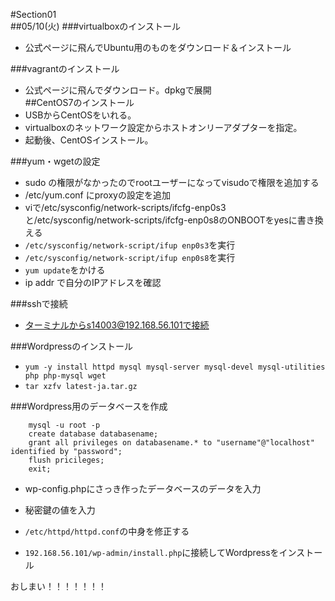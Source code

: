 #Section01	
##05/10(火)
###virtualboxのインストール
* 公式ページに飛んでUbuntu用のものをダウンロード＆インストール

###vagrantのインストール
* 公式ページに飛んでダウンロード。dpkgで展開  
##CentOS7のインストール  
* USBからCentOSをいれる。  
* virtualboxのネットワーク設定からホストオンリーアダプターを指定。  
* 起動後、CentOSインストール。  

###yum・wgetの設定

* sudo の権限がなかったのでrootユーザーになってvisudoで権限を追加する  
* /etc/yum.conf にproxyの設定を追加  
* viで/etc/sysconfig/network-scripts/ifcfg-enp0s3と/etc/sysconfig/network-scripts/ifcfg-enp0s8のONBOOTをyesに書き換える  
* `/etc/sysconfig/network-script/ifup enp0s3`を実行  
* `/etc/sysconfig/network-script/ifup enp0s8`を実行  
* `yum update`をかける    
* ip addr で自分のIPアドレスを確認  

###sshで接続  
* ターミナルからs14003@192.168.56.101で接続  

###Wordpressのインストール
* `yum -y install httpd mysql mysql-server mysql-devel mysql-utilities php php-mysql wget`  
* `tar xzfv latest-ja.tar.gz`  

###Wordpress用のデータベースを作成  

``` mysql
	mysql -u root -p  
	create database databasename;
	grant all privileges on databasename.* to "username"@"localhost" identified by "password";
	flush pricileges;
	exit;
```

* wp-config.phpにさっき作ったデータベースのデータを入力  
* 秘密鍵の値を入力  
* `/etc/httpd/httpd.conf`の中身を修正する  

* `192.168.56.101/wp-admin/install.php`に接続してWordpressをインストール

おしまい！！！！！！！